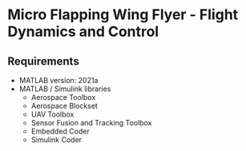 # Micro Flapping Wing Flyer - Flight Dynamics and Control

## Requirements
- MATLAB version: 2021a
- MATLAB / Simulink libraries
    - Aerospace Toolbox
    - Aerospace Blockset
    - UAV Toolbox
    - Sensor Fusion and Tracking Toolbox
    - Embedded Coder
    - Simulink Coder
